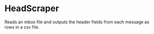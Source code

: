 # HeadScraper

Reads an mbox file and outputs the header fields from each message as rows in a csv file.
